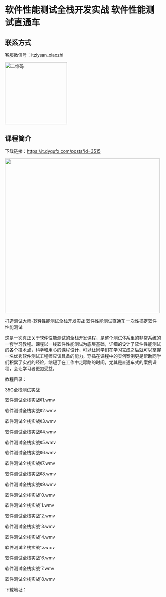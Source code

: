 # 软件性能测试全栈开发实战 软件性能测试直通车

## 联系方式

客服微信号：itziyuan_xiaozhi

<img src="https://ziyuanyun.oss-cn-guangzhou.aliyuncs.com/common/20240614073449/666b82192834a.jpg" width="200" height="200" alt="二维码">

## 课程简介

下载链接：https://it.dyqufx.com/posts?id=3515

<img src="https://ziyuanyun.oss-cn-guangzhou.aliyuncs.com/yun/20240515185213/664493dd41084.jpg" width="500" alt="">

  

 打造测试大师-软件性能测试全栈开发实战 软件性能测试直通车 一次性搞定软件性能测试

 这是一次真正关于软件性能测试的全栈开发课程，是整个测试体系里的非常系统的一套学习教程。课程以一线软件性能测试为底层基础，详细的设计了软件性能测试的各个技术点，科学和用心的课程设计，可以让同学们在学习完成之后就可以掌握一名优秀软件测试工程师应该具备的能力。穿插在课程中的实例案例更是帮助同学们积累了实战的经验，缩短了在工作中走弯路的时间，尤其是直通车式的案例课程，会让学习者更加受益。

 教程目录：

 35G全栈测试实战

 软件测试全栈实战01.wmv

 软件测试全栈实战02.wmv

 软件测试全栈实战03.wmv

 软件测试全栈实战04.wmv

 软件测试全栈实战05.wmv

 软件测试全栈实战06.wmv

 软件测试全栈实战07.wmv

 软件测试全栈实战08.wmv

 软件测试全栈实战09.wmv

 软件测试全栈实战10.wmv

 软件测试全栈实战11.wmv

 软件测试全栈实战12.wmv

 软件测试全栈实战13.wmv

 软件测试全栈实战14.wmv

 软件测试全栈实战15.wmv

 软件测试全栈实战16.wmv

 软件测试全栈实战17.wmv

 软件测试全栈实战18.wmv

 下载地址：

  